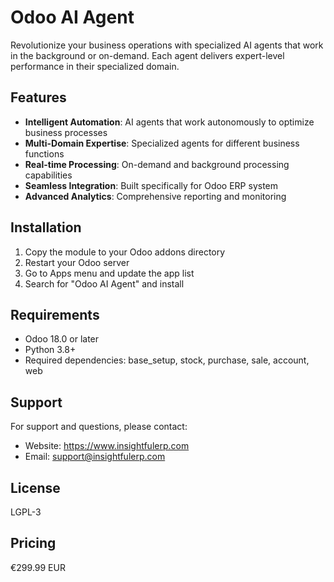 # Odoo AI Agent

Revolutionize your business operations with specialized AI agents that work in the background or on-demand. Each agent delivers expert-level performance in their specialized domain.

## Features

- **Intelligent Automation**: AI agents that work autonomously to optimize business processes
- **Multi-Domain Expertise**: Specialized agents for different business functions
- **Real-time Processing**: On-demand and background processing capabilities
- **Seamless Integration**: Built specifically for Odoo ERP system
- **Advanced Analytics**: Comprehensive reporting and monitoring

## Installation

1. Copy the module to your Odoo addons directory
2. Restart your Odoo server
3. Go to Apps menu and update the app list
4. Search for "Odoo AI Agent" and install

## Requirements

- Odoo 18.0 or later
- Python 3.8+
- Required dependencies: base_setup, stock, purchase, sale, account, web

## Support

For support and questions, please contact:
- Website: https://www.insightfulerp.com
- Email: support@insightfulerp.com

## License

LGPL-3

## Pricing

€299.99 EUR
